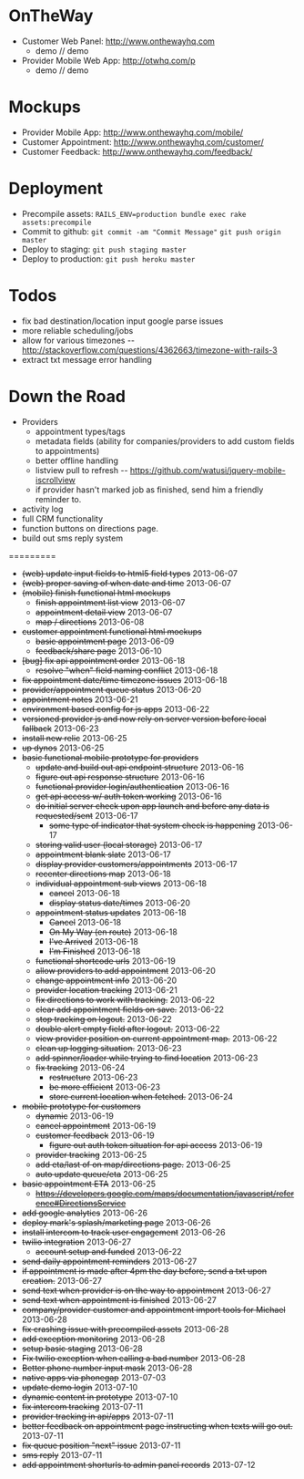 OnTheWay
========

- Customer Web Panel: http://www.onthewayhq.com
  - demo // demo
- Provider Mobile Web App: http://otwhq.com/p
  - demo // demo


Mockups
=======
- Provider Mobile App: http://www.onthewayhq.com/mobile/
- Customer Appointment: http://www.onthewayhq.com/customer/
- Customer Feedback: http://www.onthewayhq.com/feedback/


Deployment
==========
- Precompile assets: `RAILS_ENV=production bundle exec rake assets:precompile`
- Commit to github: `git commit -am "Commit Message"` `git push origin master`
- Deploy to staging: `git push staging master`
- Deploy to production: `git push heroku master`


Todos
=====
- fix bad destination/location input google parse issues
- more reliable scheduling/jobs
- allow for various timezones
  -- http://stackoverflow.com/questions/4362663/timezone-with-rails-3
- extract txt message error handling


Down the Road
=============
- Providers
  - appointment types/tags
  - metadata fields (ability for companies/providers to add custom fields to appointments)
  - better offline handling
  - listview pull to refresh -- https://github.com/watusi/jquery-mobile-iscrollview
  - if provider hasn't marked job as finished, send him a friendly reminder to.
- activity log
- full CRM functionality
- function buttons on directions page.
- build out sms reply system

=========
- ~~(web) update input fields to html5 field types~~ 2013-06-07
- ~~(web) proper saving of when date and time~~ 2013-06-07
- ~~(mobile) finish functional html mockups~~
  - ~~finish appointment list view~~ 2013-06-07
  - ~~appointment detail view~~ 2013-06-07
  - ~~map / directions~~ 2013-06-08
- ~~customer appointment functional html mockups~~
  - ~~basic appointment page~~ 2013-06-09
  - ~~feedback/share page~~ 2013-06-10
- ~~[bug] fix api appointment order~~ 2013-06-18
  - ~~resolve "when" field naming conflict~~ 2013-06-18
- ~~fix appointment date/time timezone issues~~ 2013-06-18
- ~~provider/appointment queue status~~ 2013-06-20
- ~~appointment notes~~ 2013-06-21
- ~~environment based config for js apps~~ 2013-06-22
- ~~versioned provider js and now rely on server version before local fallback~~ 2013-06-23
- ~~install new relic~~ 2013-06-25
- ~~up dynos~~ 2013-06-25
- ~~basic functional mobile prototype for providers~~
  - ~~update and build out api endpoint structure~~ 2013-06-16
  - ~~figure out api response structure~~ 2013-06-16
  - ~~functional provider login/authentication~~ 2013-06-16
  - ~~get api access w/ auth token working~~ 2013-06-16
  - ~~do initial server check upon app launch and before any data is requested/sent~~ 2013-06-17
    - ~~some type of indicator that system check is happening~~ 2013-06-17
  - ~~storing valid user (local storage)~~ 2013-06-17
  - ~~appointment blank slate~~ 2013-06-17
  - ~~display provider customers/appointments~~ 2013-06-17
  - ~~recenter directions map~~ 2013-06-18
  - ~~individual appointment sub views~~ 2013-06-18
    - ~~cancel~~ 2013-06-18
    - ~~display status date/times~~ 2013-06-20
  - ~~appointment status updates~~ 2013-06-18
    - ~~Cancel~~ 2013-06-18
    - ~~On My Way (en route)~~ 2013-06-18
    - ~~I've Arrived~~ 2013-06-18
    - ~~I'm Finished~~ 2013-06-18
  - ~~functional shortcode urls~~ 2013-06-19
  - ~~allow providers to add appointment~~ 2013-06-20
  - ~~change appointment info~~ 2013-06-20
  - ~~provider location tracking~~ 2013-06-21
  - ~~fix directions to work with tracking.~~ 2013-06-22
  - ~~clear add appointment fields on save.~~ 2013-06-22
  - ~~stop tracking on logout.~~ 2013-06-22
  - ~~double alert empty field after logout.~~ 2013-06-22
  - ~~view provider position on current appointment map.~~ 2013-06-22
  - ~~clean up logging situation.~~ 2013-06-23
  - ~~add spinner/loader while trying to find location~~ 2013-06-23
  - ~~fix tracking~~ 2013-06-24
    - ~~restructure~~ 2013-06-23
    - ~~be more efficient~~ 2013-06-23
    - ~~store current location when fetched.~~ 2013-06-24
- ~~mobile prototype for customers~~
  - ~~dynamic~~ 2013-06-19
  - ~~cancel appointment~~ 2013-06-19
  - ~~customer feedback~~ 2013-06-19
    - ~~figure out auth token situation for api access~~ 2013-06-19
  - ~~provider tracking~~ 2013-06-25
  - ~~add eta/last of on map/directions page.~~ 2013-06-25
  - ~~auto update queue/eta~~ 2013-06-25
- ~~basic appointment ETA~~ 2013-06-25
  - ~~https://developers.google.com/maps/documentation/javascript/reference#DirectionsService~~
- ~~add google analytics~~ 2013-06-26
- ~~deploy mark's splash/marketing page~~ 2013-06-26
- ~~install intercom to track user engagement~~ 2013-06-26
- ~~twilio integration~~ 2013-06-27
  - ~~account setup and funded~~ 2013-06-22
- ~~send daily appointment reminders~~ 2013-06-27
- ~~if appointment is made after 4pm the day before, send a txt upon creation.~~ 2013-06-27
- ~~send text when provider is on the way to appointment~~ 2013-06-27
- ~~send text when appointment is finished~~ 2013-06-27
- ~~company/provider customer and appointment import tools for Michael~~ 2013-06-28
- ~~fix crashing issue with precompiled assets~~ 2013-06-28
- ~~add exception monitoring~~ 2013-06-28
- ~~setup basic staging~~ 2013-06-28
- ~~Fix twilio exception when calling a bad number~~ 2013-06-28
- ~~Better phone number input mask~~ 2013-06-28
- ~~native apps via phonegap~~ 2013-07-03
- ~~update demo login~~ 2013-07-10
- ~~dynamic content in prototype~~ 2013-07-10
- ~~fix intercom tracking~~ 2013-07-11
- ~~provider tracking in api/apps~~ 2013-07-11
- ~~better feedback on appointment page instructing when texts will go out.~~ 2013-07-11
- ~~fix queue position "next" issue~~ 2013-07-11
- ~~sms reply~~ 2013-07-11
- ~~add appointment shorturls to admin panel records~~ 2013-07-12
